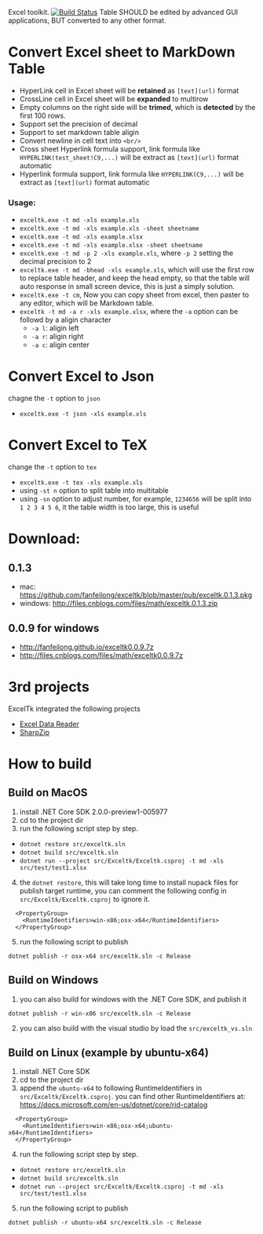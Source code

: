 Excel toolkit. [![Build Status](https://travis-ci.org/fanfeilong/exceltk.svg?branch=master)](https://travis-ci.org/fanfeilong/exceltk)
Table SHOULD be edited by advanced GUI applications, BUT converted to any other format. 


# Convert Excel sheet to MarkDown Table
  - HyperLink cell in Excel sheet will be **retained** as `[text](url)` format 
  - CrossLine cell in Excel sheet will be **expanded** to multirow
  - Empty columns on the right side will be **trimed**, which is **detected** by the first 100 rows. 
  - Support set the precision of decimal
  - Support to set markdown table aligin
  - Convert newline in cell text into `<br/>`
  - Cross sheet Hyperlink formula support, link formula like `HYPERLINK(test_sheet!C9,...)` will be extract as `[text](url)` format automatic
  - Hyperlink formula support, link formula like `HYPERLINK(C9,...)` will be extract as `[text](url)` format automatic

### Usage:
  - `exceltk.exe -t md -xls example.xls` 
  - `exceltk.exe -t md -xls example.xls -sheet sheetname`
  - `exceltk.exe -t md -xls example.xlsx` 
  - `exceltk.exe -t md -xls example.xlsx -sheet sheetname`
  - `exceltk.exe -t md -p 2 -xls example.xls`, where `-p 2` setting the decimal precision to 2
  - `exceltk.exe -t md -bhead -xls example.xls`, which will use the first row to replace table header, and keep the head empty, so that 
  the table will auto response in small screen device, this is just a simply solution.
  - `exceltk.exe -t cm`, Now you can copy sheet from excel, then paster to any editor, which will be Markdown table.
  - `exceltk -t md -a r -xls example.xlsx`, where the `-a` option can be followd by a aligin character
    - `-a l`: aligin left
    - `-a r`: aligin right
    - `-a c`: aligin center

# Convert Excel to Json 
  chagne the `-t` option to `json`
  - `exceltk.exe -t json -xls example.xls `

# Convert Excel to TeX
  change the `-t` option to `tex`
  - `exceltk.exe -t tex -xls example.xls`
  - using `-st n` option to split table into multitable
  - using `-sn` option to adjust number, for example, `1234656` will be split into `1 2 3 4 5 6`, it the table width is too large, this is useful

# Download:

## 0.1.3
  - mac: https://github.com/fanfeilong/exceltk/blob/master/pub/exceltk.0.1.3.pkg
  - windows: http://files.cnblogs.com/files/math/exceltk.0.1.3.zip

## 0.0.9 for windows
  - http://fanfeilong.github.io/exceltk0.0.9.7z
  - http://files.cnblogs.com/files/math/exceltk0.0.9.7z


# 3rd projects

ExcelTk integrated the following projects
- [Excel Data Reader](https://github.com/ExcelDataReader/ExcelDataReader)
- [SharpZip](https://github.com/icsharpcode/SharpZipLib)

# How to build

## Build on MacOS
1. install .NET Core SDK 2.0.0-preview1-005977 
2. cd to the project dir
3. run the following script step by step.
  - `dotnet restore src/exceltk.sln`
  - `dotnet build src/exceltk.sln` 
  - `dotnet run --project src/Exceltk/Exceltk.csproj -t md -xls src/test/test1.xlsx`
4. the `dotnet restore`, this will take long time to install nupack files for publish target runtime, you can comment the following config in `src/Exceltk/Exceltk.csproj` to ignore it.
```
  <PropertyGroup>
    <RuntimeIdentifiers>win-x86;osx-x64</RuntimeIdentifiers>
  </PropertyGroup>
```
5. run the following script to publish 
```
dotnet publish -r osx-x64 src/exceltk.sln -c Release
```

## Build on Windows
1. you can also build for windows with the .NET Core SDK, and publish it
```
dotnet publish -r win-x86 src/exceltk.sln -c Release
```
2. you can also build with the visual studio by load the `src/exceltk_vs.sln`


## Build on Linux (example by ubuntu-x64)
1. install .NET Core SDK 
2. cd to the project dir
3. append the `ubuntu-x64` to following RuntimeIdentifiers in `src/Exceltk/Exceltk.csproj`. you can find other RuntimeIdentifiers at: https://docs.microsoft.com/en-us/dotnet/core/rid-catalog
```
  <PropertyGroup>
    <RuntimeIdentifiers>win-x86;osx-x64;ubuntu-x64</RuntimeIdentifiers>
  </PropertyGroup>
```
4. run the following script step by step.
  - `dotnet restore src/exceltk.sln`
  - `dotnet build src/exceltk.sln` 
  - `dotnet run --project src/Exceltk/Exceltk.csproj -t md -xls src/test/test1.xlsx`

5. run the following script to publish 
```
dotnet publish -r ubuntu-x64 src/exceltk.sln -c Release
```



